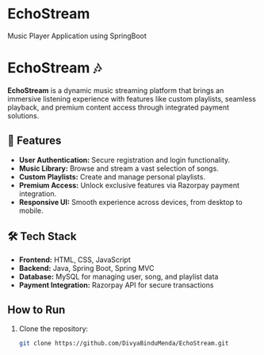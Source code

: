 # EchoStream
Music Player Application using SpringBoot

# EchoStream 🎶

**EchoStream** is a dynamic music streaming platform that brings an immersive listening experience with features like custom playlists, seamless playback, and premium content access through integrated payment solutions.

## 🚀 Features

- **User Authentication:** Secure registration and login functionality.
- **Music Library:** Browse and stream a vast selection of songs.
- **Custom Playlists:** Create and manage personal playlists.
- **Premium Access:** Unlock exclusive features via Razorpay payment integration.
- **Responsive UI:** Smooth experience across devices, from desktop to mobile.

## 🛠️ Tech Stack

- **Frontend:** HTML, CSS, JavaScript
- **Backend:** Java, Spring Boot, Spring MVC
- **Database:** MySQL for managing user, song, and playlist data
- **Payment Integration:** Razorpay API for secure transactions

## How to Run

1. Clone the repository:
   ```bash
   git clone https://github.com/DivyaBinduMenda/EchoStream.git

